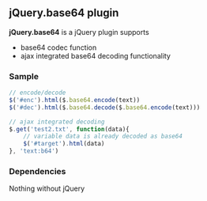 ## jQuery.base64 plugin ##

**jQuery.base64** is a jQuery plugin supports

- base64 codec function
- ajax integrated base64 decoding functionality

### Sample ###


```javascript
// encode/decode
$('#enc').html($.base64.encode(text))
$('#dec').html($.base64.decode($.base64.encode(text)))

// ajax integrated decoding
$.get('test2.txt', function(data){
    // variable data is already decoded as base64
    $('#target').html(data)
}, 'text:b64')
```

### Dependencies ###

Nothing without jQuery
